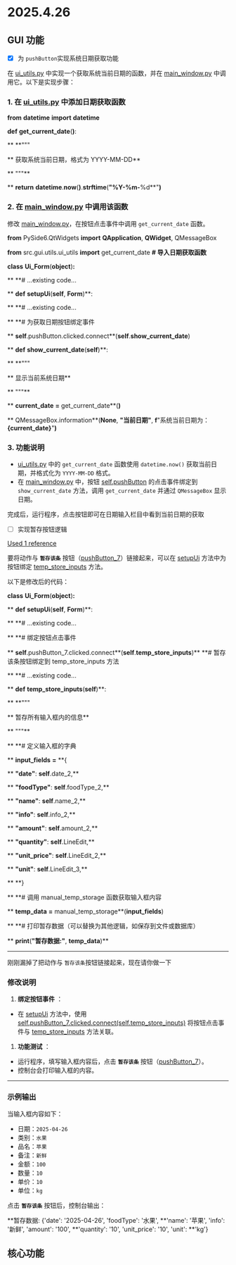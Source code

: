 # 2025.4.26

## GUI 功能

- [X] 为 `pushButton`实现系统日期获取功能

在 [ui_utils.py](vscode-file://vscode-app/d:/Microsoft%20VS%20Code/resources/app/out/vs/code/electron-sandbox/workbench/workbench.html) 中实现一个获取系统当前日期的函数，并在 [main_window.py](vscode-file://vscode-app/d:/Microsoft%20VS%20Code/resources/app/out/vs/code/electron-sandbox/workbench/workbench.html) 中调用它。以下是实现步骤：

### 1. 在 [ui_utils.py](vscode-file://vscode-app/d:/Microsoft%20VS%20Code/resources/app/out/vs/code/electron-sandbox/workbench/workbench.html) 中添加日期获取函数

**from** **datetime** **import** **datetime**

**def** **get_current_date**(**)**:

**    **"""

**    获取系统当前日期，格式为 YYYY-MM-DD**

**    """**

**    **return** **datetime**.**now**(**)**.**strftime**(**"%Y-%m-**%d**"**)**

### 2. 在 [main_window.py](vscode-file://vscode-app/d:/Microsoft%20VS%20Code/resources/app/out/vs/code/electron-sandbox/workbench/workbench.html) 中调用该函数

修改 [main_window.py](vscode-file://vscode-app/d:/Microsoft%20VS%20Code/resources/app/out/vs/code/electron-sandbox/workbench/workbench.html)，在按钮点击事件中调用 `get_current_date` 函数。

**from** PySide6.QtWidgets **import** **QApplication**, **QWidget**, QMessageBox

**from** src.gui.utils.ui_utils **import** get_current_date  **# 导入日期获取函数**

**class** **Ui_Form**(**object**)**:**

**    **# ...existing code...

**    **def** **setupUi**(**self**, **Form**)**:

**        **# ...existing code...

**        **# 为获取日期按钮绑定事件

**        **self**.pushButton.clicked.connect**(**self**.**show_current_date**)

**    **def** **show_current_date**(**self**)**:

**        **"""

**        显示当前系统日期**

**        """**

**        **current_date** **=** get_current_date**(**)**

**        QMessageBox.information**(**None**, **"当前日期"**, **f**"系统当前日期为：**{**current_date**}**"**)**

### 3. 功能说明

* [ui_utils.py](vscode-file://vscode-app/d:/Microsoft%20VS%20Code/resources/app/out/vs/code/electron-sandbox/workbench/workbench.html) 中的 `get_current_date` 函数使用 `datetime.now()` 获取当前日期，并格式化为 `YYYY-MM-DD` 格式。
* 在 [main_window.py](vscode-file://vscode-app/d:/Microsoft%20VS%20Code/resources/app/out/vs/code/electron-sandbox/workbench/workbench.html) 中，按钮 [self.pushButton](vscode-file://vscode-app/d:/Microsoft%20VS%20Code/resources/app/out/vs/code/electron-sandbox/workbench/workbench.html) 的点击事件绑定到 `show_current_date` 方法，调用 `get_current_date` 并通过 `QMessageBox` 显示日期。

完成后，运行程序，点击按钮即可在日期输入栏目中看到当前日期的获取

- [ ] 实现暂存按钮逻辑

[Used 1 reference]()

要将动作与 **`暂存该条`** 按钮（[pushButton_7](vscode-file://vscode-app/d:/Microsoft%20VS%20Code/resources/app/out/vs/code/electron-sandbox/workbench/workbench.html)）链接起来，可以在 [setupUi](vscode-file://vscode-app/d:/Microsoft%20VS%20Code/resources/app/out/vs/code/electron-sandbox/workbench/workbench.html) 方法中为按钮绑定 [temp_store_inputs](vscode-file://vscode-app/d:/Microsoft%20VS%20Code/resources/app/out/vs/code/electron-sandbox/workbench/workbench.html) 方法。

以下是修改后的代码：

**class** **Ui_Form**(**object**)**:**

**    **def** **setupUi**(**self**, **Form**)**:

**        **# ...existing code...

**        **# 绑定按钮点击事件

**        **self**.pushButton_7.clicked.connect**(**self**.**temp_store_inputs**)**  **# 暂存该条按钮绑定到 temp_store_inputs 方法

**    **# ...existing code...

**    **def** **temp_store_inputs**(**self**)**:

**        **"""

**        暂存所有输入框内的信息**

**        """**

**        **# 定义输入框的字典

**        **input_fields** **=** **{

**            **"date"**: **self**.date_2,**

**            **"foodType"**: **self**.foodType_2,**

**            **"name"**: **self**.name_2,**

**            **"info"**: **self**.info_2,**

**            **"amount"**: **self**.amount_2,**

**            **"quantity"**: **self**.LineEdit,**

**            **"unit_price"**: **self**.LineEdit_2,**

**            **"unit"**: **self**.LineEdit_3,**

**        **}

**        **# 调用 manual_temp_storage 函数获取输入框内容

**        **temp_data** **=** manual_temp_storage**(**input_fields**)

**        **# 打印暂存数据（可以替换为其他逻辑，如保存到文件或数据库）

**        **print**(**"暂存数据:"**, **temp_data**)**

---

刚刚漏掉了把动作与 `暂存该条`按钮链接起来，现在请你做一下


### 修改说明

1. **绑定按钮事件** ：

* 在 [setupUi](vscode-file://vscode-app/d:/Microsoft%20VS%20Code/resources/app/out/vs/code/electron-sandbox/workbench/workbench.html) 方法中，使用 [self.pushButton_7.clicked.connect(self.temp_store_inputs)](vscode-file://vscode-app/d:/Microsoft%20VS%20Code/resources/app/out/vs/code/electron-sandbox/workbench/workbench.html) 将按钮点击事件与 [temp_store_inputs](vscode-file://vscode-app/d:/Microsoft%20VS%20Code/resources/app/out/vs/code/electron-sandbox/workbench/workbench.html) 方法关联。

1. **功能测试** ：

* 运行程序，填写输入框内容后，点击 **`暂存该条`** 按钮（[pushButton_7](vscode-file://vscode-app/d:/Microsoft%20VS%20Code/resources/app/out/vs/code/electron-sandbox/workbench/workbench.html)）。
* 控制台会打印输入框的内容。

---

### 示例输出

当输入框内容如下：

* 日期：`2025-04-26`
* 类别：`水果`
* 品名：`苹果`
* 备注：`新鲜`
* 金额：`100`
* 数量：`10`
* 单价：`10`
* 单位：`kg`

点击 **`暂存该条`** 按钮后，控制台输出：

**暂存数据: {'date': '2025-04-26', 'foodType': '水果', **'name': '苹果', 'info': '新鲜', 'amount': '100', **'quantity': '10', 'unit_price': '10', 'unit': **'kg'}






## 核心功能
